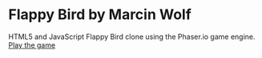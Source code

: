 # Flappy Bird by Marcin Wolf
HTML5 and JavaScript Flappy Bird clone using the Phaser.io game engine.
[Play the game](https://wolflint.github.io/flappybirds/)
